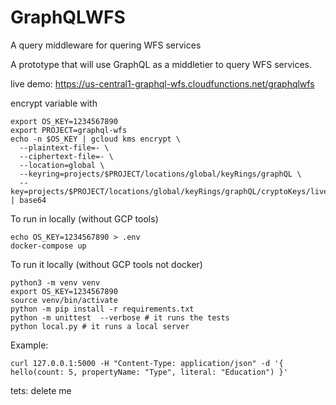 # GraphQLWFS
A query middleware for quering WFS services

A prototype that will use GraphQL as a middletier to query WFS services.

live demo: https://us-central1-graphql-wfs.cloudfunctions.net/graphqlwfs

encrypt variable with

```
export OS_KEY=1234567890
export PROJECT=graphql-wfs
echo -n $OS_KEY | gcloud kms encrypt \
  --plaintext-file=- \
  --ciphertext-file=- \
  --location=global \
  --keyring=projects/$PROJECT/locations/global/keyRings/graphQL \
  --key=projects/$PROJECT/locations/global/keyRings/graphQL/cryptoKeys/live | base64
```

To run in locally (without GCP tools)
```
echo OS_KEY=1234567890 > .env 
docker-compose up
```

To run it locally (without GCP tools not docker)
```
python3 -m venv venv
export OS_KEY=1234567890
source venv/bin/activate
python -m pip install -r requirements.txt
python -m unittest  --verbose # it runs the tests
python local.py # it runs a local server
```

Example:

```
curl 127.0.0.1:5000 -H "Content-Type: application/json" -d '{ hello(count: 5, propertyName: "Type", literal: "Education") }'
```

tets: delete me
